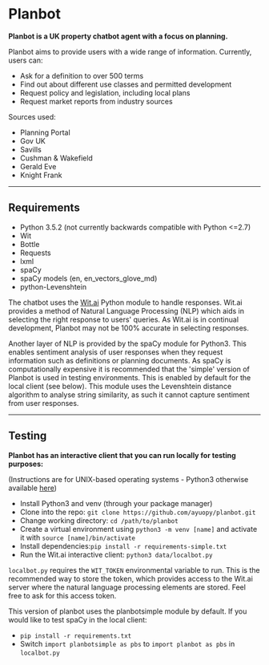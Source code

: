 # Planbot

**Planbot is a UK property chatbot agent with a focus on planning.**

Planbot aims to provide users with a wide range of information. Currently, users can:
* Ask for a definition to over 500 terms
* Find out about different use classes and permitted development
* Request policy and legislation, including local plans
* Request market reports from industry sources

Sources used:
* Planning Portal
* Gov UK
* Savills
* Cushman & Wakefield
* Gerald Eve
* Knight Frank

---

## Requirements
* Python 3.5.2 (not currently backwards compatible with Python <=2.7)
* Wit
* Bottle
* Requests
* lxml
* spaCy
* spaCy models (en, en_vectors_glove_md)
* python-Levenshtein

The chatbot uses the [Wit.ai](https://github.com/wit-ai/pywit) Python module to handle
responses. Wit.ai provides a method of Natural Language Processing (NLP) which aids in
selecting the right response to users' queries. As Wit.ai is in continual development,
Planbot may not be 100% accurate in selecting responses.

Another layer of NLP is provided by the spaCy module for Python3. This enables 
sentiment analysis of user responses when they request information such as definitions
or planning documents. As spaCy is computationally expensive it is recommended that 
the 'simple' version of Planbot is used in testing environments. This is enabled by 
default for the local client (see below). This module uses the Levenshtein distance 
algorithm to analyse string similarity, as such it cannot capture sentiment from user 
responses.

---

## Testing

**Planbot has an interactive client that you can run locally for testing purposes:** 

(Instructions are for UNIX-based operating systems - Python3 otherwise available [here](https://www.python.org/downloads/))

* Install Python3 and venv (through your package manager)
* Clone into the repo: `git clone https://github.com/ayuopy/planbot.git`
* Change working directory: `cd /path/to/planbot`
* Create a virtual environment using `python3 -m venv [name]` and
    activate it with `source [name]/bin/activate`
* Install dependencies:`pip install -r requirements-simple.txt`
* Run the Wit.ai interactive client: `python3 data/localbot.py`

`localbot.py` requires the `WIT_TOKEN` environmental variable to run. This is the 
recommended way to store the token, which provides access to the Wit.ai server where 
the natural language processing elements are stored. Feel free to ask for this access 
token.

This version of planbot uses the planbotsimple module by default. If you would like to 
test spaCy in the local client:

* `pip install -r requirements.txt`
* Switch `import planbotsimple as pbs` to `import planbot as pbs` in `localbot.py`
